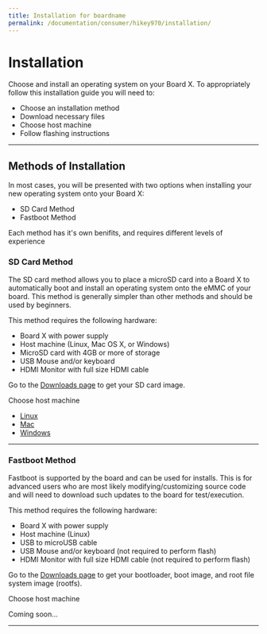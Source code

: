 ```yaml
---
title: Installation for boardname
permalink: /documentation/consumer/hikey970/installation/
---
```


# Installation

Choose and install an operating system on your Board X. To appropriately follow this installation guide you will need to:

- Choose an installation method
- Download necessary files
- Choose host machine
- Follow flashing instructions

***

## Methods of Installation

In most cases, you will be presented with two options when installing your new operating system onto your Board X:

- SD Card Method
- Fastboot Method

Each method has it's own benifits, and requires different levels of experience

### SD Card Method

The SD card method allows you to place a microSD card into a Board X to automatically boot and install an operating system onto the eMMC of your board. This method is generally simpler than other methods and should be used by beginners.

This method requires the following hardware:

- Board X with power supply
- Host machine (Linux, Mac OS X, or Windows)
- MicroSD card with 4GB or more of storage
- USB Mouse and/or keyboard
- HDMI Monitor with full size HDMI cable

Go to the [Downloads page](../downloads/README.md) to get your SD card image.

Choose host machine

- [Linux](linux-sd.md)
- [Mac](mac-sd.md)
- [Windows](windows-sd.md)

***

### Fastboot Method

Fastboot is supported by the board and can be used for installs. This is for advanced users who are most likely modifying/customizing source code and will need to download such updates to the board for test/execution.

This method requires the following hardware:

- Board X with power supply
- Host machine (Linux)
- USB to microUSB cable
- USB Mouse and/or keyboard (not required to perform flash)
- HDMI Monitor with full size HDMI cable (not required to perform flash)

Go to the [Downloads page](../downloads/README.md) to get your bootloader, boot image, and root file system image (rootfs).

Choose host machine

Coming soon...

***
